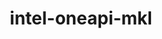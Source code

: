 ---
title: "intel-oneapi-mkl"
layout: cache
categories: [package, develop-2025-01-12]
meta: {"versions": ["2024.2.2"], "compilers": ["gcc@=11.4.0", "gcc@=12.4.0", "gcc@=13.2.0", "oneapi@=2024.1.0", "oneapi@=2024.2.1"], "oss": ["amzn2", "ubuntu22.04", "ubuntu24.04"], "platforms": ["linux"], "targets": ["x86_64_v3", "x86_64_v4"], "stacks": ["aws-pcluster-x86_64_v4", "e4s", "e4s-oneapi", "ml-linux-x86_64-cpu", "ml-linux-x86_64-cuda", "root"], "num_specs": 8, "num_specs_by_stack": {"root": 8, "aws-pcluster-x86_64_v4": 4, "e4s": 1, "e4s-oneapi": 1, "ml-linux-x86_64-cpu": 1, "ml-linux-x86_64-cuda": 1}}
spec_details: [{"hash": "ztvns6gzghmkz262cn5dq3veefisqmg3", "compiler": "gcc@=12.4.0", "versions": ["2024.2.2"], "os": "amzn2", "platform": "linux", "target": "x86_64_v3", "variants": ["build_system=generic", "~cluster", "+envmods", "~gfortran", "~ilp64", "mpi_family=none", "+shared", "threads=none"], "stacks": ["root", "aws-pcluster-x86_64_v4"], "size": "-", "tarball": "https://binaries.spack.io/develop-2025-01-12/build_cache/linux-amzn2-x86_64_v3/gcc-12.4.0/intel-oneapi-mkl-2024.2.2/linux-amzn2-x86_64_v3-gcc-12.4.0-intel-oneapi-mkl-2024.2.2-ztvns6gzghmkz262cn5dq3veefisqmg3.spack"}, {"hash": "inztr4ufdlydr2kjykvs4nobno4hegvw", "compiler": "oneapi@=2024.1.0", "versions": ["2024.2.2"], "os": "amzn2", "platform": "linux", "target": "x86_64_v3", "variants": ["build_system=generic", "~cluster", "+envmods", "~gfortran", "~ilp64", "mpi_family=none", "+shared", "threads=none"], "stacks": ["root", "aws-pcluster-x86_64_v4"], "size": "-", "tarball": "https://binaries.spack.io/develop-2025-01-12/build_cache/linux-amzn2-x86_64_v3/oneapi-2024.1.0/intel-oneapi-mkl-2024.2.2/linux-amzn2-x86_64_v3-oneapi-2024.1.0-intel-oneapi-mkl-2024.2.2-inztr4ufdlydr2kjykvs4nobno4hegvw.spack"}, {"hash": "iyyr4vxbo2udlzg7de3boagqxenpaaea", "compiler": "gcc@=12.4.0", "versions": ["2024.2.2"], "os": "amzn2", "platform": "linux", "target": "x86_64_v4", "variants": ["build_system=generic", "~cluster", "+envmods", "~gfortran", "~ilp64", "mpi_family=none", "+shared", "threads=none"], "stacks": ["root", "aws-pcluster-x86_64_v4"], "size": "-", "tarball": "https://binaries.spack.io/develop-2025-01-12/build_cache/linux-amzn2-x86_64_v4/gcc-12.4.0/intel-oneapi-mkl-2024.2.2/linux-amzn2-x86_64_v4-gcc-12.4.0-intel-oneapi-mkl-2024.2.2-iyyr4vxbo2udlzg7de3boagqxenpaaea.spack"}, {"hash": "3n7xdv5ayxcwhrxloeiuqkk4bjnvdcww", "compiler": "oneapi@=2024.1.0", "versions": ["2024.2.2"], "os": "amzn2", "platform": "linux", "target": "x86_64_v4", "variants": ["build_system=generic", "~cluster", "+envmods", "~gfortran", "~ilp64", "mpi_family=none", "+shared", "threads=none"], "stacks": ["root", "aws-pcluster-x86_64_v4"], "size": "-", "tarball": "https://binaries.spack.io/develop-2025-01-12/build_cache/linux-amzn2-x86_64_v4/oneapi-2024.1.0/intel-oneapi-mkl-2024.2.2/linux-amzn2-x86_64_v4-oneapi-2024.1.0-intel-oneapi-mkl-2024.2.2-3n7xdv5ayxcwhrxloeiuqkk4bjnvdcww.spack"}, {"hash": "q56whoxcyydrixzhjxau54oreeyy2f4w", "compiler": "gcc@=11.4.0", "versions": ["2024.2.2"], "os": "ubuntu22.04", "platform": "linux", "target": "x86_64_v3", "variants": ["build_system=generic", "~cluster", "+envmods", "~gfortran", "~ilp64", "mpi_family=none", "+shared", "threads=none"], "stacks": ["e4s", "root"], "size": "-", "tarball": "https://binaries.spack.io/develop-2025-01-12/build_cache/linux-ubuntu22.04-x86_64_v3/gcc-11.4.0/intel-oneapi-mkl-2024.2.2/linux-ubuntu22.04-x86_64_v3-gcc-11.4.0-intel-oneapi-mkl-2024.2.2-q56whoxcyydrixzhjxau54oreeyy2f4w.spack"}, {"hash": "lxuazvjwwjnggzz7yjd55no26vscndnl", "compiler": "oneapi@=2024.2.1", "versions": ["2024.2.2"], "os": "ubuntu22.04", "platform": "linux", "target": "x86_64_v3", "variants": ["build_system=generic", "~cluster", "+envmods", "~gfortran", "~ilp64", "mpi_family=none", "+shared", "threads=none"], "stacks": ["e4s-oneapi", "root"], "size": "-", "tarball": "https://binaries.spack.io/develop-2025-01-12/build_cache/linux-ubuntu22.04-x86_64_v3/oneapi-2024.2.1/intel-oneapi-mkl-2024.2.2/linux-ubuntu22.04-x86_64_v3-oneapi-2024.2.1-intel-oneapi-mkl-2024.2.2-lxuazvjwwjnggzz7yjd55no26vscndnl.spack"}, {"hash": "2ssalmzb3vubgtfxmvd5mlsiys3o2xnn", "compiler": "gcc@=13.2.0", "versions": ["2024.2.2"], "os": "ubuntu24.04", "platform": "linux", "target": "x86_64_v3", "variants": ["build_system=generic", "~cluster", "+envmods", "~gfortran", "~ilp64", "mpi_family=none", "+shared", "threads=none"], "stacks": ["ml-linux-x86_64-cpu", "root"], "size": "-", "tarball": "https://binaries.spack.io/develop-2025-01-12/build_cache/linux-ubuntu24.04-x86_64_v3/gcc-13.2.0/intel-oneapi-mkl-2024.2.2/linux-ubuntu24.04-x86_64_v3-gcc-13.2.0-intel-oneapi-mkl-2024.2.2-2ssalmzb3vubgtfxmvd5mlsiys3o2xnn.spack"}, {"hash": "dgnidj3lmpncmg7744k6u53jeyqlpsbh", "compiler": "gcc@=13.2.0", "versions": ["2024.2.2"], "os": "ubuntu24.04", "platform": "linux", "target": "x86_64_v3", "variants": ["build_system=generic", "~cluster", "+envmods", "~gfortran", "~ilp64", "mpi_family=none", "+shared", "threads=none"], "stacks": ["ml-linux-x86_64-cuda", "root"], "size": "-", "tarball": "https://binaries.spack.io/develop-2025-01-12/build_cache/linux-ubuntu24.04-x86_64_v3/gcc-13.2.0/intel-oneapi-mkl-2024.2.2/linux-ubuntu24.04-x86_64_v3-gcc-13.2.0-intel-oneapi-mkl-2024.2.2-dgnidj3lmpncmg7744k6u53jeyqlpsbh.spack"}]
---